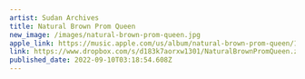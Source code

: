```yaml
---
artist: Sudan Archives
title: Natural Brown Prom Queen
new_image: /images/natural-brown-prom-queen.jpg
apple_link: https://music.apple.com/us/album/natural-brown-prom-queen/1631632022
link: https://www.dropbox.com/s/d183k7aorxw1301/NaturalBrownPromQueen.zip?dl=1
published_date: 2022-09-10T03:18:54.608Z
---
```

